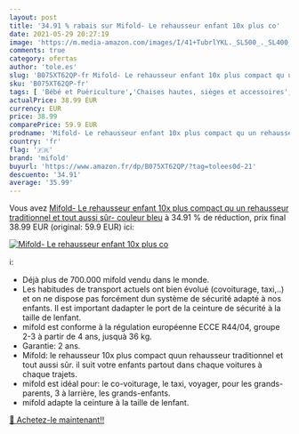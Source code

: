 ```yaml
---
layout: post
title: '34.91 % rabais sur Mifold- Le rehausseur enfant 10x plus co'
date: 2021-05-29 20:27:19
image: 'https://m.media-amazon.com/images/I/41+TubrlYKL._SL500_._SL400_.jpg'
comments: true
category: ofertas
author: 'tole.es'
slug: 'B075XT62QP-fr Mifold- Le rehausseur enfant 10x plus compact qu un...'
sku: 'B075XT62QP-fr'
tags: [ 'Bébé et Puériculture','Chaises hautes, sièges et accessoires','Repas de bébé','Réhausseurs','mifold', ]
actualPrice: 38.99 EUR
currency: EUR
price: 38.99
comparePrice: 59.9 EUR
prodname: 'Mifold- Le rehausseur enfant 10x plus compact qu un rehausseur traditionnel et tout aussi sûr- couleur bleu'
country: 'fr'
flag: '🇫🇷'
brand: 'mifold'
buyurl: 'https://www.amazon.fr/dp/B075XT62QP/?tag=tolees0d-21'
descuento: '34.91'
average: '35.99'
---
```


Vous avez [Mifold- Le rehausseur enfant 10x plus compact qu un rehausseur traditionnel et tout aussi sûr- couleur bleu](https://www.amazon.fr/dp/B075XT62QP/?tag=tolees0d-21)  à  34.91 % de réduction, prix final  38.99 EUR (original: 59.9 EUR) ici:

[![Mifold- Le rehausseur enfant 10x plus co](https://m.media-amazon.com/images/I/41+TubrlYKL._SL500_._SL400_.jpg)](https://www.amazon.fr/dp/B075XT62QP/?tag=tolees0d-21)

ℹ️:

- Déjà plus de 700.000 mifold vendu dans le monde.
- Les habitudes de transport actuels ont bien évolué (covoiturage, taxi,..) et on ne dispose pas forcément dun système de sécurité adapté à nos enfants. Il est important dadapter le port de la ceinture de sécurité à la taille de lenfant.
- mifold est conforme à la régulation européenne ECCE R44/04, groupe 2-3 à partir de 4 ans, jusquà 36 kg.
- Garantie: 2 ans.
- Mifold: le rehausseur 10x plus compact quun rehausseur traditionnel et tout aussi sûr. il suit votre enfants partout dans chaque voitures à chaque trajets.
- mifold est idéal pour: le co-voiturage, le taxi, voyager, pour les grands-parents, 3 à larrière, les grands-enfants.
- mifold adapte la ceinture à la taille de lenfant.

[🛒 Achetez-le maintenant!!](https://www.amazon.fr/dp/B075XT62QP/?tag=tolees0d-21)
